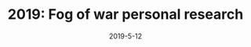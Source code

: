 ---
layout: inner
position: right
title: '2019: Fog of war personal research'
date: 2019-5-12
categories: posts
tags: C++ 2D Isometric Tutorial 
team_size: 1
roles: Programmer
contribution_url: 'nAn'
featured_image: '/img/posts/FOW.gif'
project_link: 'https://didacromero.github.io/Fog-of-War/'
button_icon: 'flask'
button_text: 'Visit Article'
lead_text: 'I researched 2D Fog of war origins and differemt implementations, explaining how different methods to hide information to players work. I also provide code and a step to step tutorial on how to create/implement a 2D tile based fog of war!'
---